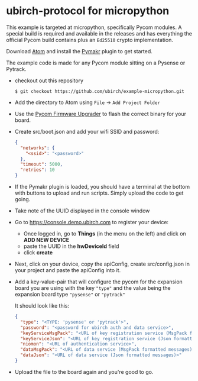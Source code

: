 # ubirch-protocol for micropython

This example is targeted at micropython, specifically Pycom modules.
A special build is required and available in the releases and has everything the
official Pycom build contains plus an `Ed25510` crypto implementation.

Download [Atom](https://atom.io) and install the [Pymakr](https://atom.io/packages/pymakr)
plugin to get started.

The example code is made for any Pycom module sitting on a Pysense or Pytrack.

* checkout out this repository
  ```
  $ git checkout https://github.com/ubirch/example-micropython.git
  ```
* Add the directory to Atom using `File` -> `Add Project Folder`
* Use the [Pycom Firmware Upgrader](https://pycom.io/downloads/#firmware) to
  flash the correct binary for your board.
* Create src/boot.json and add your wifi SSID and password: 
    ```json
    {
      "networks": {
        "<ssid>": "<password>"
      },
      "timeout": 5000,
      "retries": 10
    }
    ``` 

* If the Pymakr plugin is loaded, you should have a terminal at the bottom
  with buttons to upload and run scripts. Simply upload the code to get going.
* Take note of the UUID displayed in the console window
* Go to https://console.demo.ubirch.com to register your device:
    * Once logged in, go to **Things** (in the menu on the left) and click on **ADD NEW DEVICE**
    * paste the UUID in the **hwDeviceId** field
    * click **create**
* Next, click on your device, copy the apiConfig, create src/config.json in your project
  and paste the apiConfig into it.
* Add a key-value-pair that will configure the pycom for the expansion board you are using with the key `"type"` 
    and the value being the expansion board type `"pysense"` or `"pytrack"`

   It should look like this:
    ```json
    {
      "type": "<TYPE: 'pysense' or 'pytrack'>",
      "password": "<password for ubirch auth and data service>",
      "keyServiceMsgPack": "<URL of key registration service (MsgPack formatted messages)>",
      "keyServiceJson": "<URL of key registration service (Json formatted messages)>",
      "niomon": "<URL of authentication service>",
      "dataMsgPack": "<URL of data service (MsgPack formatted messages)>",
      "dataJson": "<URL of data service (Json formatted messages)>"
    }
    ```
* Upload the file to the board again and you're good to go. 
 